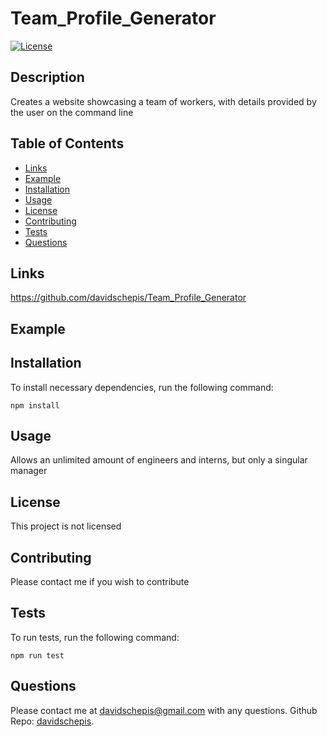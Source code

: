 # Team_Profile_Generator
[![License]()]()

## Description
Creates a website showcasing a team of workers, with details provided by the user on the command line

## Table of Contents

- [Links](#links)
- [Example](#example)
- [Installation](#installation)
- [Usage](#usage)
- [License](#license)
- [Contributing](#contributing)
- [Tests](#tests)
- [Questions](#questions)

 ## Links
https://github.com/davidschepis/Team_Profile_Generator



 ## Example



 ## Installation
To install necessary dependencies, run the following command:

```
npm install
```

 ## Usage
Allows an unlimited amount of engineers and interns, but only a singular manager

 ## License
This project is not licensed

 ## Contributing
Please contact me if you wish to contribute

 ## Tests
To run tests, run the following command:

```
npm run test
```

 ## Questions
Please contact me at [davidschepis@gmail.com](mailto:davidschepis@gmail.com) with any questions.
Github Repo: [davidschepis](https://github.com/davidschepis).
